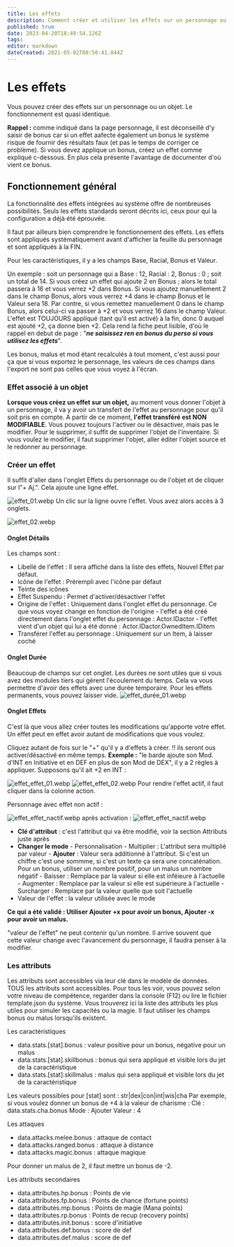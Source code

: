 ```yaml
---
title: Les effets
description: Comment créer et utiliser les effets sur un personnage ou un objet
published: true
date: 2023-04-20T18:49:54.126Z
tags: 
editor: markdown
dateCreated: 2021-05-02T08:50:41.844Z
---
```


# Les effets
Vous pouvez créer des effets sur un personnage ou un objet. Le fonctionnement est quasi identique.

**Rappel :** comme indiqué dans la page personnage, il est déconseillé d'y saisir de bonus car si un effet aafecte également un bonus le système risque de fournir des résultats faux (et pas le temps de corriger ce problème). Si vous devez applique un bonus, créez un effet comme expliqué c-dessous. En plus cela présente l'avantage de documenter d'où vient ce bonus.

## Fonctionnement général
La fonctionnalité des effets intégrées au système offre de nombreuses possibilités.
Seuls les effets standards seront décrits ici, ceux pour qui la configuration a déjà été éprouvée.

Il faut par ailleurs bien comprendre le fonctionnement des effets.
Les effets sont appliqués systématiquement avant d'afficher la feuille du personnage et sont appliqués à la FIN.

Pour les caractéristiques, il y a les champs Base, Racial, Bonus et Valeur.

Un exemple : soit un personnage qui a Base : 12, Racial : 2, Bonus : 0 ; soit un total de 14.
Si vous créez un effet qui ajoute 2 en Bonus ; alors le total passera à 16 et vous verrez +2 dans Bonus.
Si vous ajoutez manuellement 2 dans le champ Bonus, alors vous verrez +4 dans le champ Bonus et le Valeur sera 18.
Par contre, si vous remettez manuellement 0 dans le champ Bonus, alors celui-ci va passer à +2 et vous verrez 16 dans le champ Valeur. L'effet est TOUJOURS appliqué (tant qu'il est activé) à la fin, donc 0 auquel est ajouté +2, ça donne bien +2.
Cela rend la fiche peut lisible, d'où le rappel en debut de page : "***ne saisissez ren en bonus du perso si vous utilisez les effets***".

Les bonus, malus et mod étant recalculés à tout moment, c'est aussi pour ça que si vous exportez le personnage, les valeurs de ces champs dans l'export ne sont pas celles que vous voyez à l'écran.

### Effet associé à un objet
**Lorsque vous créez un effet sur un objet,** au moment vous donner l'objet à un personnage, il va y avoir un transfert de l'effet au personnage pour qu'il soit pris en compte.
A partir de ce moment, **l'effet transféré est NON MODIFIABLE**. Vous pouvez toujours l'activer ou le désactiver, mais pas le modifier.
Pour le supprimer, il suffit de supprimer l'objet de l'inventaire.
Si vous voulez le modifier, il faut supprimer l'objet, aller éditer l'objet source et le redonner au personnage.

### Créer un effet
Il suffit d'aller dans l'onglet Effets du personnage ou de l'objet et de cliquer sur l"+ Aj.".
Cela ajoute une ligne effet. 

![effet_01.webp](/images/chroniquesoubliees/effets/effet_01.webp)
Un clic sur la ligne ouvre l'effet.
Vous avez alors accès à 3 onglets.

![effet_02.webp](/images/chroniquesoubliees/effets/effet_02.webp)

#### Onglet Détails
Les champs sont :
- Libellé de l'effet : Il sera affiché dans la liste des effets, Nouvel Effet par défaut.
- Icône de l'effet : Prérempli avec l'icône par défaut
- Teinte des icônes
- Effet Suspendu : Permet d'activer/désactiver l'effet
- Origine de l'effet : Uniquement dans l'onglet effet du personnage. Ce que vous voyez change en fonction de l'origine
		- l'effet a été créé directement dans l'onglet effet du personnage : Actor.IDactor
		- l'effet vient d'un objet qui lui a été donné : Actor.IDactor.OwnedItem.IDitem
 - Transférer l'effet au personnage : Uniquement sur un Item, à laisser coché

#### Onglet Durée
Beaucoup de champs sur cet onglet. Les durées ne sont utiles que si vous avez des modules tiers qui gèrent l'écoulement du temps.
Cela va vous permettre d'avoir des effets avec une durée temporaire.
Pour les effets permanents, vous pouvez laisser vide.
![effet_durée_01.webp](/images/chroniquesoubliees/effets/effet_durée_01.webp)

#### Onglet Effets
C'est là que vous allez créer toutes les modifications qu'apporte votre effet. Un effet peut en effet avoir autant de modifications que vous voulez.

Cliquez autant de fois sur le "+" qu'il y a d'effets à créer. !! ils seront ous activer/désactivé en même temps.
**Exemple :** "le barde ajoute son Mod. d'INT en Initiative et en DEF en plus de son Mod de DEX", il y a 2 règles à appliquer.
Supposons qu'il ait +2 en INT :

![effet_effet_01.webp](/images/chroniquesoubliees/effets/effet_effet_01.webp)
![effet_effet_02.webp](/images/chroniquesoubliees/effets/effet_effet_02.webp)
Pour rendre l'effet actif, il faut cliquer dans la colonne action.

Personnage avec effet non actif :

![effet_effet_nactif.webp](/images/chroniquesoubliees/effets/effet_effet_nactif.webp)
après activation :
![effet_effet_nactif.webp](/images/chroniquesoubliees/effets/effet_effet_actif.webp)


- **Clé d'attribut** : c'est l'attribut qui va être modifié, voir la section Attributs juste après
-	**Changer le mode**
		-	Personnalisation
		-	Multiplier : L'attribut sera multiplié par valeur
		- **Ajouter**	: Valeur sera additionné à l'attribut. Si c'est un chiffre c'est une sommme, si c'est un texte ça sera une concaténation. Pour un bonus, utiliser un nombre positif, pour un malus un nombre négatif
		- Baisser : Remplace par la valeur si elle est inféieure à l'actuelle
		- Augmenter : Remplace par la valeur si elle est supérieure à l'actuelle
		- Surcharger : Remplace par la valeur quelle que soit l'actuelle
- Valeur de l'effet : la valeur utilisée avec le mode

**Ce qui a été validé : Utiliser Ajouter +x pour avoir un bonus, Ajouter -x pour avoir un malus.**

"valeur de l'effet" ne peut contenir qu'un nombre. Il arrive souvent que cette valeur change avec l'avancement du personnage, il faudra penser à la modifier.



### Les attributs
Les attributs sont accessibles via leur clé dans le modèle de données.
TOUS les attributs sont accessibles. Pour tous les voir, vous pouvez selon votre niveau de compétence, regarder dans la console (F12) ou lire le fichier template.json du système.
Vous trouverez ici la liste des attributs les plus utiles pour simuler les capacités ou la magie.
Il faut utiliser les champs bonus ou malus lorsqu'ils existent.

Les caractéristiques
- data.stats.[stat].bonus : valeur positive pour un bonus, négative pour un malus
- data.stats.[stat].skillbonus : bonus qui sera appliqué et visible lors du jet de la caractéristique 
- data.stats.[stat].skillmalus : malus qui sera appliqué et visible lors du jet de la caractéristique 

Les valeurs possibles pour [stat] sont : str|dex|con|int|wis|cha
Par exemple, si vous voulez donner un bonus de +4 à la valeur de charisme : 
	Clé : data.stats.cha.bonus Mode : Ajouter Valeur : 4

Les attaques
- data.attacks.melee.bonus : attaque de contact
- data.attacks.ranged.bonus : attaque à distance
- data.attacks.magic.bonus : attaque magique

Pour donner un malus de 2, il faut mettre un bonus de -2.

Les attributs secondaires
- data.attributes.hp.bonus : Points de vie
- data.attributes.fp.bonus : Points de chance (fortune points)
- data.attributes.mp.bonus : Points de magie (Mana points)
- data.attributes.rp.bonus : Points de recup (recovery points)
- data.attributes.init.bonus : score d'initiative
- data.attributes.def.bonus : score de def
- data.attributes.def.malus : score de def
